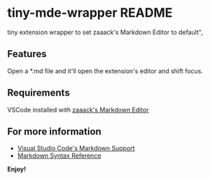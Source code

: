# tiny-mde-wrapper README

tiny extension wrapper to set zaaack's Markdown Editor to default",

## Features

Open a \*.md file and it'll open the extension's editor and shift focus.

## Requirements

VSCode installed with [zaaack's Markdown Editor](https://marketplace.visualstudio.com/items?itemName=zaaack.markdown-editor)

## For more information

-   [Visual Studio Code's Markdown Support](http://code.visualstudio.com/docs/languages/markdown)
-   [Markdown Syntax Reference](https://help.github.com/articles/markdown-basics/)

**Enjoy!**
